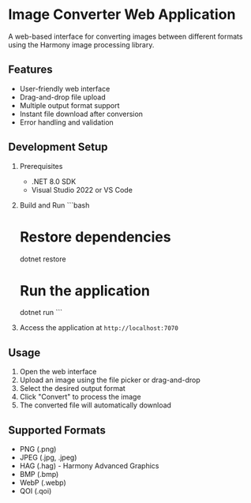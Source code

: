 # Image Converter Web Application

A web-based interface for converting images between different formats using the Harmony image processing library.

## Features

- User-friendly web interface
- Drag-and-drop file upload
- Multiple output format support
- Instant file download after conversion
- Error handling and validation

## Development Setup

1. Prerequisites

   - .NET 8.0 SDK
   - Visual Studio 2022 or VS Code

2. Build and Run ```bash

   # Restore dependencies

   dotnet restore

   # Run the application

   dotnet run ```

3. Access the application at `http://localhost:7070`

## Usage

1. Open the web interface
2. Upload an image using the file picker or drag-and-drop
3. Select the desired output format
4. Click "Convert" to process the image
5. The converted file will automatically download

## Supported Formats

- PNG (.png)
- JPEG (.jpg, .jpeg)
- HAG (.hag) - Harmony Advanced Graphics
- BMP (.bmp)
- WebP (.webp)
- QOI (.qoi)
